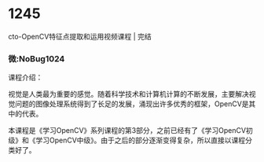# 1245
cto-OpenCV特征点提取和运用视频课程 | 完结
### 微:NoBug1024 


课程介绍：

视觉是人类最为重要的感觉。随着科学技术和计算机计算的不断发展，主要解决视觉问题的图像处理系统得到了长足的发展，涌现出许多优秀的框架，OpenCV是其中的代表。

本课程是《学习OpenCV》系列课程的第3部分，之前已经有了《学习OpenCV初级》和《学习OpenCV中级》。由于之后的部分逐渐变得复杂，所以直接以课程分类好了。
